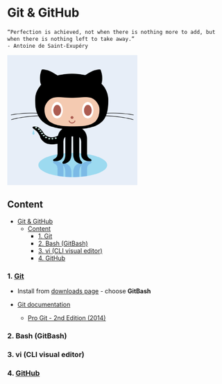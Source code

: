 # Git & GitHub

```text
“Perfection is achieved, not when there is nothing more to add, but when there is nothing left to take away.”
- Antoine de Saint-Exupéry
```

![](../resource/image/octocat.png)

## Content

- [Git \& GitHub](#git--github)
  - [Content](#content)
    - [1. Git](#1-git)
    - [2. Bash (GitBash)](#2-bash-gitbash)
    - [3. vi (CLI visual editor)](#3-vi-cli-visual-editor)
    - [4. GitHub](#4-github)

### 1. [Git](https://git-scm.com)

- Install from [downloads page](https://git-scm.com/downloads) - choose **GitBash**

- [Git documentation](https://git-scm.com/doc)
  - [Pro Git - 2nd Edition (2014)](https://git-scm.com/book/en/v2)

### 2. Bash (GitBash)

### 3. vi (CLI visual editor)

### 4. [GitHub](https://github.com)
